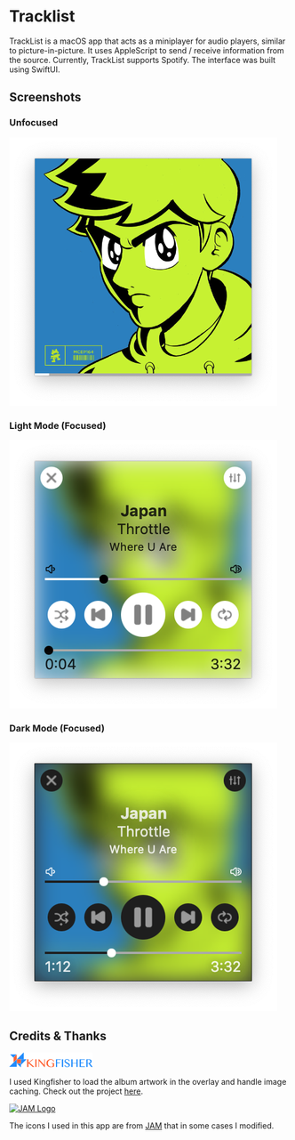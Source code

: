 # Tracklist
TrackList is a macOS app that acts as a miniplayer for audio players, similar to picture-in-picture. It uses AppleScript to send / receive information from the source. Currently, TrackList supports Spotify. The interface was built using SwiftUI.

## Screenshots

### Unfocused
![TrackList unfocused view](Resources/Unfocused.png)

### Light Mode (Focused)
![TrackList light mode](Resources/LightMode.png)

### Dark Mode (Focused)
![TrackList dark mode](Resources/DarkMode.png)

## Credits & Thanks

<a href="https://github.com/onevcat/Kingfisher">
<img src="https://raw.githubusercontent.com/onevcat/Kingfisher/master/images/logo.png" alt="Kingfisher Logo" title="Kingfisher" width="150"/></a>

I used Kingfisher to load the album artwork in the overlay and handle image caching. Check out the project [here][kingfisher-repo].

<a href="https://jam-icons.com">
<img src="https://camo.githubusercontent.com/c38125769f8c15e5d37c46fa755b5f2d1a8a3186/68747470733a2f2f6a616d2d69636f6e732e636f6d2f7374617469632f696d672f6c6f676f2e737667" alt="JAM Logo" title="JAM" width="100"/></a>

The icons I used in this app are from [JAM][JAM-website] that in some cases I modified.

[kingfisher-repo]: https://github.com/onevcat/Kingfisher
[JAM-website]: https://jam-icons.com
